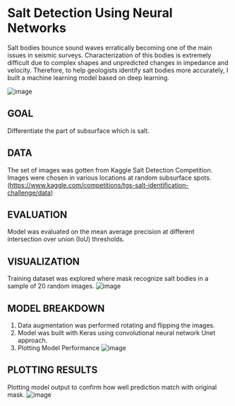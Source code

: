 # Salt Detection Using Neural Networks
Salt bodies bounce sound waves erratically becoming one of the main issues in seismic surveys. Characterization of this bodies is extremely difficult due to complex shapes and unpredicted changes in impedance and velocity. Therefore, to help geologists identify salt bodies more accurately, I built a machine learning model based on deep learning.

   ![image](https://user-images.githubusercontent.com/100526221/205788477-679e9699-720d-463e-a952-ba7d480b90b9.png)

GOAL
------------------------------------------------------------------------------------------------------------------------
Differentiate the part of subsurface which is salt.

DATA
------------------------------------------------------------------------------------------------------------------------
The set of images was gotten from Kaggle Salt Detection Competition. Images were chosen in various locations at random subsurface spots. (https://www.kaggle.com/competitions/tgs-salt-identification-challenge/data)

EVALUATION
------------------------------------------------------------------------------------------------------------------------
Model was evaluated on the mean average precision at different intersection over union (IoU) thresholds.

VISUALIZATION
------------------------------------------------------------------------------------------------------------------------
Training dataset was explored where mask recognize salt bodies in a sample of 20 random images.
![image](https://user-images.githubusercontent.com/100526221/206059385-1342379c-54c3-447b-b88e-37c9bdeec66a.png)


MODEL BREAKDOWN
------------------------------------------------------------------------------------------------------------------------
1. Data augmentation was performed rotating and flipping the images.
2. Model was built with Keras using convolutional neural network Unet approach.
3. Plotting Model Performance ![image](https://user-images.githubusercontent.com/100526221/206061237-0aa98aa6-c499-4efd-b35f-4a6a2e30be16.png)

PLOTTING RESULTS
-------------------------------------------------------------------------------------------------------------------------
Plotting model output to confirm how well prediction match with original mask.
![image](https://user-images.githubusercontent.com/100526221/206061748-d43658af-c941-42c7-939a-93bcc5c65505.png)
